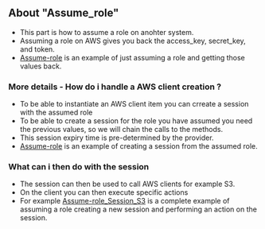 ## About "Assume_role"

- This part is how to assume a role on anohter system.
- Assuming a role on AWS gives you back the access_key, secret_key, and token.
- [Assume-role](https://github.com/Roche-Olivier/aws-examples/blob/main/Python/Assume_role/Assume-role.py) is an example of just assuming a role and getting those values back.

### More details - How do i handle a AWS client creation ?
- To be able to instantiate an AWS client item you can crreate a session with the assumed role
- To be able to create a session for the role you have assumed you need the previous values, so we will chain the calls to the methods.
- This session expiry time is pre-determined by the provider.
- [Assume-role](https://github.com/Roche-Olivier/aws-examples/blob/main/Python/Assume_role/Assume-role_Session.py) is an example of creating a session from the assumed role.

### What can i then do with the session
- The session can then be used to call AWS clients for example S3.
- On the client you can then execute specific actions
- For example [Assume-role_Session_S3](https://github.com/Roche-Olivier/aws-examples/blob/main/Python/Assume_role/Assume-role_Session_S3.py) is a complete example of assuming a role creating a new session and performing an action on the session.
